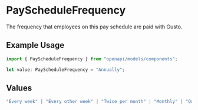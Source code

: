 # PayScheduleFrequency

The frequency that employees on this pay schedule are paid with Gusto.

## Example Usage

```typescript
import { PayScheduleFrequency } from "openapi/models/components";

let value: PayScheduleFrequency = "Annually";
```

## Values

```typescript
"Every week" | "Every other week" | "Twice per month" | "Monthly" | "Quarterly" | "Annually"
```